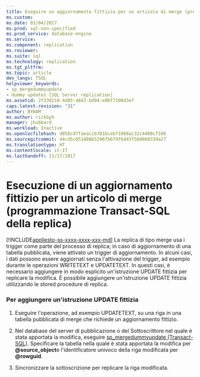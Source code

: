 ```yaml
---
title: Eseguire un aggiornamento fittizio per un articolo di merge (programmazione Transact-SQL della replica) | Microsoft Docs
ms.custom: 
ms.date: 03/04/2017
ms.prod: sql-non-specified
ms.prod_service: database-engine
ms.service: 
ms.component: replication
ms.reviewer: 
ms.suite: sql
ms.technology: replication
ms.tgt_pltfrm: 
ms.topic: article
dev_langs: TSQL
helpviewer_keywords:
- sp_mergedummyupdate
- dummy updates [SQL Server replication]
ms.assetid: 2f339210-4d85-4843-bd94-e86f7100d3ef
caps.latest.revision: "31"
author: BYHAM
ms.author: rickbyh
manager: jhubbard
ms.workload: Inactive
ms.openlocfilehash: d058cd7faeaccb781bcebf1968ac32c4400cf106
ms.sourcegitcommit: 44cd5c651488b5296fb679f6d43f50d068339a27
ms.translationtype: HT
ms.contentlocale: it-IT
ms.lasthandoff: 11/17/2017
---
```

# <a name="perform-a-dummy-update-for-a-merge-article-replication-transact-sql-programming"></a>Esecuzione di un aggiornamento fittizio per un articolo di merge (programmazione Transact-SQL della replica)
[!INCLUDE[appliesto-ss-xxxx-xxxx-xxx-md](../../../includes/appliesto-ss-xxxx-xxxx-xxx-md.md)] La replica di tipo merge usa i trigger come parte del processo di replica; in caso di aggiornamento di una tabella pubblicata, viene attivato un trigger di aggiornamento. In alcuni casi, i dati possono essere aggiornati senza l'attivazione del trigger, ad esempio durante le operazioni WRITETEXT e UPDATETEXT. In questi casi, è necessario aggiungere in modo esplicito un'istruzione UPDATE fittizia per replicare la modifica. È possibile aggiungere un'istruzione UPDATE fittizia utilizzando le stored procedure di replica.  
  
### <a name="to-add-a-dummy-update-statement"></a>Per aggiungere un'istruzione UPDATE fittizia  
  
1.  Eseguire l'operazione, ad esempio UPDATETEXT, su una riga in una tabella pubblicata di merge che richiede un aggiornamento fittizio.  
  
2.  Nel database del server di pubblicazione o del Sottoscrittore nel quale è stata apportata la modifica, eseguire [sp_mergedummyupdate &#40;Transact-SQL&#41;](../../../relational-databases/system-stored-procedures/sp-mergedummyupdate-transact-sql.md). Specificare la tabella nella quale è stata apportata la modifica per **@source_object**e l'identificatore univoco della riga modificata per **@rowguid**.  
  
3.  Sincronizzare la sottoscrizione per replicare la riga modificata.  
  
  
